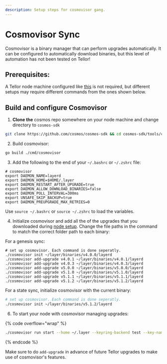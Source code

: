 ```yaml
---
description: Setup steps for cosmovisor gang.
---
```


# Cosmovisor Sync

Cosmovisor is a binary manager that can perform upgrades automatically. It can be configured to automatically download binaries, but this level of automation has not been tested on Tellor!

## Prerequisites:

A Tellor node machine configured like [this](broken-reference) is not required, but different setups may require different commands from the ones shown below.

## Build and configure Cosmovisor

1. **Clone the** cosmos repo somewhere on your node machine and change directory to `cosmos-sdk`

```sh
git clone https://github.com/cosmos/cosmos-sdk && cd cosmos-sdk/tools/cosmovisor
```

2. Build cosmovisor:

```sh
go build ./cmd/cosmovisor
```

3. Add the following to the end of your `~/.bashrc` or `~/.zshrc` file:

```
# cosmovisor
export DAEMON_NAME=layerd
export DAEMON_HOME=$HOME/.layer
export DAEMON_RESTART_AFTER_UPGRADE=true
export DAEMON_ALLOW_DOWNLOAD_BINARIES=false
export DAEMON_POLL_INTERVAL=300ms
export UNSAFE_SKIP_BACKUP=true
export DAEMON_PREUPGRADE_MAX_RETRIES=0
```

Use  `source ~/.bashrc` or `source ~/.zshrc` to load the variables.

4. Initialize cosmovisor and add all the of the upgrades that you downloaded during [node setup](broken-reference). Change the file paths in the command to match the correct folder path to each binary:

For a genesis sync:

```shell
# set up cosmovisor. Each command is done seperatly.
./cosmovisor init ~/layer/binaries/v4.0.0/layerd
./cosmovisor add-upgrade v4.0.1 ~/layer/binaries/v4.0.1/layerd
./cosmovisor add-upgrade v4.0.3 ~/layer/binaries/v4.0.3/layerd
./cosmovisor add-upgrade v5.0.0 ~/layer/binaries/v5.0.0/layerd
./cosmovisor add-upgrade v5.1.0 ~/layer/binaries/v5.1.0/layerd
./cosmovisor add-upgrade v5.1.1 ~/layer/binaries/v5.1.1/layerd
./cosmovisor add-upgrade v5.1.2 ~/layer/binaries/v5.1.2/layerd
```

For a state sync, initialize cosmovisor with the current binary:

```sh
# set up cosmovisor. Each command is done seperatly.
./cosmovisor init ~/layer/binaries/v5.1.2/layerd
```

6. To start your node with cosmovisor managing upgrades:

{% code overflow="wrap" %}
```sh
./cosmovisor run start --home ~/.layer --keyring-backend test --key-name YOUR_ACCOUNT_NAME --api.enable --api.swagger
```
{% endcode %}

Make sure to do `add-upgrade` in advance of future Tellor upgrades to make use of cosmovisor's features.
